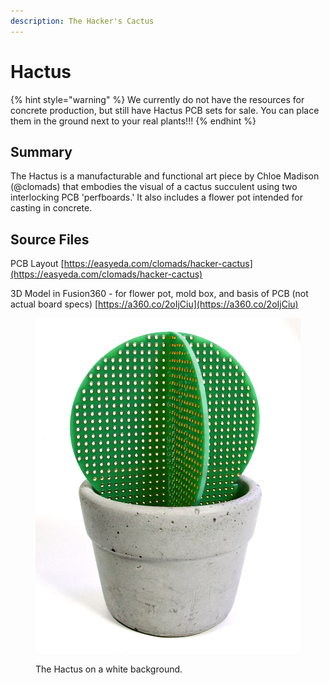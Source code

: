 ```yaml
---
description: The Hacker's Cactus
---
```


# Hactus

{% hint style="warning" %}
We currently do not have the resources for concrete production, but still have Hactus PCB sets for sale. You can place them in the ground next to your real plants!!!
{% endhint %}

## Summary

The Hactus is a manufacturable and functional art piece by Chloe Madison (@clomads) that embodies the visual of a cactus succulent using two interlocking PCB 'perfboards.' It also includes a flower pot intended for casting in concrete.

## Source Files

PCB Layout [https://easyeda.com/clomads/hacker-cactus](https://easyeda.com/clomads/hacker-cactus)

3D Model in Fusion360 - for flower pot, mold box, and basis of PCB (not actual board specs) [https://a360.co/2oIjCiu](https://a360.co/2oIjCiu)

<figure><img src="../.gitbook/assets/hactus-main-cropped.jpeg" alt=""><figcaption><p>The Hactus on a white background.</p></figcaption></figure>
